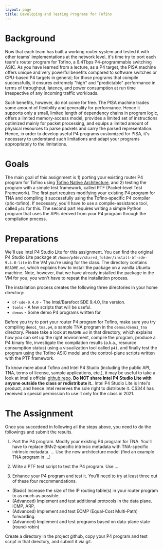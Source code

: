 ```yaml
---
layout: page
title: Developing and Testing Programs for Tofino
---
```


# Background

Now that each team has built a working router system and tested it with other teams' implementations at the network level, it's time try to port each team's router program for Tofino, a 6.4Tbps P4-programmable switching ASIC. As you have learned from a lecture, as a P4 target, the PISA machine offers unique and very powerful benefits compared to software switches or CPU-based P4 targets in general; for those programs that compile successfully, it ensures extremely "high" and "predictable" performance in terms of throughput, latency, and power consumption at run time irrespective of any incoming traffic workloads. 

Such benefits, however, do not come for free. The PISA machine trades some amount of flexibility and generality for performance. Hence it supports only a small, limited length of dependency chains in program logic, offers a limited memory-access model, provides a limited set of instructions optimized mainly for packet processing, and equips a limited amount of physical resources to parse packets and carry the parsed representation. Hence, in order to develop useful P4 programs customized for PISA, it's necessary to understand such limitations and adapt your programs appropriately to the limitations.

# Goals

The main goal of this assignment is 1) porting your existing router P4 program for Tofino using [Tofino Native Architecture](https://github.com/barefootnetworks/Open-Tofino/blob/master/PUBLIC_Tofino-Native-Arch-Document.pdf), and 2) testing the program with a simple test framework, called PTF (Packet-level Test Framework). The first part requires modifying your existing P4 program for TNA and compiling it successfully using the Tofino-specific P4 compiler (p4c-tofino). If necessary, you'll have to use a compile-assistance tool, called `p4i` for this. The second part requires writing a simple Python program that uses the APIs derived from your P4 program through the compilation process.

# Preparations

We'll use Intel P4 Studio Lite for this assignment. You can find the original P4 Studio Lite package at `/home/p4dev/shared_folder/install-bf-sde-9.4.0-lite` in the VM you're using for the class. The directory contains `README.md`, which explains how to install the package on a vanilla Ubuntu machine. Note, however, that we have already installed the package in the VM for you; you won't have to repeat the installation process. 

The installation process creates the following three directories in your home directory:

- `bf-sde-9.4.0` - The Intel/Barefoot SDE 9.4.0, lite version.
- `tools` - A few scripts that will be useful.
- `demos` - Some demo P4 programs written for 

Before you try to port your router P4 program for Tofino, make sure you try compiling `demo1_tna.p4`, a sample TNA program in the `demos/demo1_tna` directory. Please take a look at `README.md` in that directory, which explains how you can set up the right environment, compile the program, produce a P4 binary file, investigate the compilation results (a.k.a., resource consumption status) using a visualization tool called `p4i`, and finally test the program using the Tofino ASIC model and the control-plane scripts written with the PTF framework.

To know more about Tofino and Intel P4 Studio (including the public API, TNA, terms of license, sample applications, etc.), it may be useful to take a look at Intel's official [github repo](https://github.com/barefootnetworks/Open-Tofino). **__Do NOT share Intel P4 Studio Lite with anyone outside the class or redistribute it.__**. Intel P4 Studio Lite is Intel's product, and hence Intel reserves the sole right to distribute it. CS344 has received a special permission to use it only for the class in 2021.

# The Assignment

Once you succedeed in following all the steps above, you need to do the followings and submit the results.

1. Port the P4 program. Modify your existing P4 program for TNA. You'll have to replace BMv2-specific intrinsic metadata with TNA-specific intrinsic metadata. ... Use the new architecture model (find an example TNA program in ...)

2. Write a PTF test script to test the P4 program. Use ...

3. Enhance your P4 program and test it. You'll need to try at least three out of these four recommendations.

- (Basic) Increase the size of the IP routing table(s) in your router program to as much as possible. 
- (Advanced) Implement and test additional protocols in the data plane. ICMP, ARP, 
- (Advanced) Implement and test ECMP (Equal-Cost Multi-Path) forwarding.
- (Advanced) Implement and test programs based on data-plane state (round-robin)

Create a directory in the project github, copy your P4 program and test script in that directory, and submit it via git.
